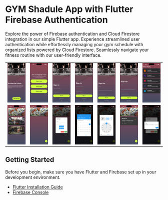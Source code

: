 # GYM Shadule App with Flutter Firebase Authentication

Explore the power of Firebase authentication and Cloud Firestore integration in our simple Flutter app. Experience streamlined user authentication while effortlessly managing your gym schedule with organized lists powered by Cloud Firestore. Seamlessly navigate your fitness routine with our user-friendly interface.

<table>
  <tr>
    <td><img src="assets/1.png"></td>
    <td><img src="assets/2.png"></td>
    <td><img src="assets/3.png"></td>
    <td><img src="assets/14.png"></td>
    <td><img src="assets/4.png"></td>
    <td><img src="assets/15.png"></td>
    <td><img src="assets/5.png"></td>
  </tr>
  <tr>
    <td><img src="assets/6.png"></td>
    <td><img src="assets/7.png"></td>
    <td><img src="assets/8.png"></td>
    <td><img src="assets/9.png"></td>
    <td><img src="assets/10.png"></td>
    <td><img src="assets/11.png"></td>
    <td><img src="assets/12.png"></td>
  </tr>
</table>

## Getting Started

Before you begin, make sure you have Flutter and Firebase set up in your development environment.

- [Flutter Installation Guide](https://flutter.dev/docs/get-started/install)
- [Firebase Console](https://console.firebase.google.com/)

